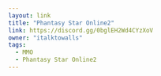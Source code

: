 ```yaml
---
layout: link
title: "Phantasy Star Online2"
link: https://discord.gg/0bglEH2Wd4CYzXoV
owner: "italktowalls"
tags: 
  - MMO
  - Phantasy Star Online2
---
```

